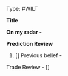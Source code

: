 Type: #WILT 

**Title**


**On my radar -** 



**Prediction Review**  

1) []
Previous belief -

Trade Review  - 
[]

